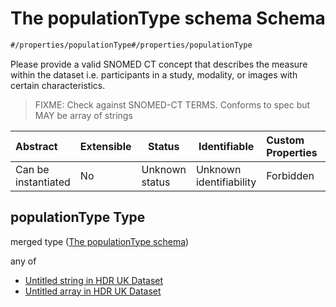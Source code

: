 # The populationType schema Schema

```txt
#/properties/populationType#/properties/populationType
```

Please provide a valid SNOMED CT concept that describes the measure within the dataset i.e. participants in a study, modality, or images with certain characteristics.


> FIXME: Check against SNOMED-CT TERMS. Conforms to spec but MAY be array of strings
>

| Abstract            | Extensible | Status         | Identifiable            | Custom Properties | Additional Properties | Access Restrictions | Defined In                                                                    |
| :------------------ | ---------- | -------------- | ----------------------- | :---------------- | --------------------- | ------------------- | ----------------------------------------------------------------------------- |
| Can be instantiated | No         | Unknown status | Unknown identifiability | Forbidden         | Allowed               | none                | [dataset.schema.json\*](../schema/dataset.schema.json "open original schema") |

## populationType Type

merged type ([The populationType schema](dataset-properties-the-populationtype-schema.md))

any of

-   [Untitled string in HDR UK Dataset](dataset-properties-the-populationtype-schema-anyof-0.md "check type definition")
-   [Untitled array in HDR UK Dataset](dataset-properties-the-populationtype-schema-anyof-1.md "check type definition")
